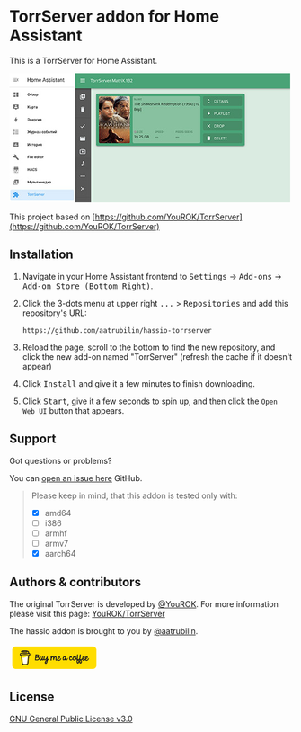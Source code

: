 # TorrServer addon for Home Assistant

This is a TorrServer for Home Assistant.

![assets/screenshot.jpg](assets/screenshot.jpg)

This project based on [https://github.com/YouROK/TorrServer](https://github.com/YouROK/TorrServer)

## Installation

1. Navigate in your Home Assistant frontend to
   <kbd>Settings</kbd> -> <kbd>Add-ons</kbd> -> <kbd>Add-on Store (Bottom Right)</kbd>.

2. Click the 3-dots menu at upper right <kbd>...</kbd> > <kbd>Repositories</kbd>
   and add this repository's URL:
   ```shell
   https://github.com/aatrubilin/hassio-torrserver
   ```

3. Reload the page, scroll to the bottom to find the new repository,
   and click the new add-on named "TorrServer" (refresh the cache if it doesn't appear)

4. Click <kbd>Install</kbd> and give it a few minutes to finish downloading.

5. Click <kbd>Start</kbd>, give it a few seconds to spin up, and then click the `Open Web UI` button that appears.

## Support

Got questions or problems?

You can [open an issue here](https://github.com/aatrubilin/hassio-torrserver/issues) GitHub.

> Please keep in mind, that this addon is tested only with:
> - [x] amd64
> - [ ] i386
> - [ ] armhf
> - [ ] armv7
> - [x] aarch64

## Authors & contributors

The original TorrServer is developed by [@YouROK](https://github.com/YouROK).
For more information please visit this page: [YouROK/TorrServer](https://github.com/YouROK/TorrServer)

The hassio addon is brought to you by [@aatrubilin](https://github.com/aatrubilin).

[<img src="assets/bmc-button.svg" width=150 height=40 style="margin: 5px"/>](https://www.tinkoff.ru/cf/4XGa2r5t6OW)

## License

[GNU General Public License v3.0](LICENSE)
